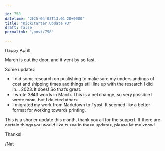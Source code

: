 ```yaml
---

id: 758
datetime: "2025-04-03T13:01:20+0000"
title: "Kickstarter Update #3"
draft: false
permalink: "/post/758"

---
```


Happy April!

March is out the door, and it went by so fast.

Some updates:

- I did some research on publishing to make sure my understandings of cost and shipping times and things still line up with the research I did in... 2023. It does! So that's great.
- I wrote 3843 words in March. This is a net change, so very possible I wrote more, but I deleted others.
- I migrated my work from Markdown to Typst. It seemed like a better format for working towards printing.

This is a shorter update this month, thank you all for the support. If there are certain things you would like to see in these updates, please let me know!

Thanks!

/Nat

